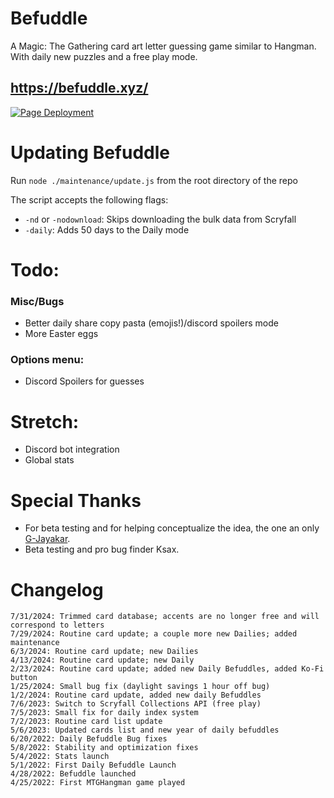 # Befuddle
A Magic: The Gathering card art letter guessing game similar to Hangman. With daily new puzzles and a free play mode.

## https://befuddle.xyz/

[![Page Deployment](https://github.com/suitangi/Befuddle/actions/workflows/static.yml/badge.svg)](https://github.com/suitangi/Befuddle/actions/workflows/static.yml)

# Updating Befuddle
Run `node ./maintenance/update.js` from the root directory of the repo

The script accepts the following flags:
- `-nd` or `-nodownload`: Skips downloading the bulk data from Scryfall
- `-daily`: Adds 50 days to the Daily mode

# Todo:

### Misc/Bugs
-   Better daily share copy pasta (emojis!)/discord spoilers mode
-   More Easter eggs

### Options menu:
-   Discord Spoilers for guesses

# Stretch:
-   Discord bot integration
-   Global stats

# Special Thanks
-   For beta testing and for helping conceptualize the idea, the one an only [G-Jayakar](https://github.com/G-Jayakar).
-   Beta testing and pro bug finder Ksax.

# Changelog
```
7/31/2024: Trimmed card database; accents are no longer free and will correspond to letters
7/29/2024: Routine card update; a couple more new Dailies; added maintenance
6/3/2024: Routine card update; new Dailies
4/13/2024: Routine card update; new Daily
2/23/2024: Routine card update; added new Daily Befuddles, added Ko-Fi button
1/25/2024: Small bug fix (daylight savings 1 hour off bug)
1/2/2024: Routine card update, added new daily Befuddles
7/6/2023: Switch to Scryfall Collections API (free play)
7/5/2023: Small fix for daily index system
7/2/2023: Routine card list update
5/6/2023: Updated cards list and new year of daily befuddles
6/20/2022: Daily Befuddle Bug fixes
5/8/2022: Stability and optimization fixes
5/4/2022: Stats launch
5/1/2022: First Daily Befuddle Launch
4/28/2022: Befuddle launched
4/25/2022: First MTGHangman game played
```
